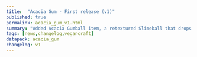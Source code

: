 ```yaml
---
title:  "Acacia Gum - First release (v1)"
published: true
permalink: acacia_gum_v1.html
summary: "Added Acacia Gumball item, a retextured Slimeball that drops when stripping acacia logs. Fortune enchantment increases the drops. Optional vegancraft features."
tags: [news,changelog,vegancraft]
datapack: acacia_gum
changelog: v1
---
```


